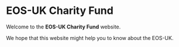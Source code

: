 # EOS-UK Charity Fund 

Welcome to the **EOS-UK Charity Fund** website.

We hope that this website might help you to know about the EOS-UK.

